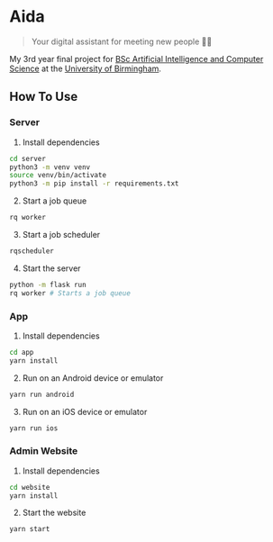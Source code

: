 # Aida

> Your digital assistant for meeting new people 👬🏼

My 3rd year final project for [BSc Artificial Intelligence and Computer Science](https://www.cs.bham.ac.uk/admissions/undergraduate/degrees/aics) at the [University of Birmingham](https://www.birmingham.ac.uk).

## How To Use

### Server

1. Install dependencies

```bash
cd server
python3 -m venv venv
source venv/bin/activate
python3 -m pip install -r requirements.txt
```

2. Start a job queue

```bash
rq worker
```

3. Start a job scheduler

```bash
rqscheduler
```

4. Start the server

```bash
python -m flask run
rq worker # Starts a job queue
```

### App

1. Install dependencies

```bash
cd app
yarn install
```

2. Run on an Android device or emulator

```bash
yarn run android
```

3. Run on an iOS device or emulator

```bash
yarn run ios
```

### Admin Website

1. Install dependencies

```bash
cd website
yarn install
```

2. Start the website

```bash
yarn start
```
